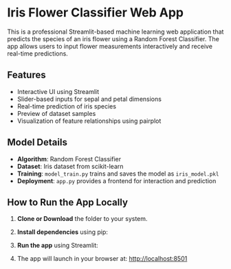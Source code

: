 # Iris Flower Classifier Web App

This is a professional Streamlit-based machine learning web application that predicts the species of an iris flower using a Random Forest Classifier. The app allows users to input flower measurements interactively and receive real-time predictions.

##  Features

- Interactive UI using Streamlit
- Slider-based inputs for sepal and petal dimensions
- Real-time prediction of iris species
- Preview of dataset samples
- Visualization of feature relationships using pairplot

##  Model Details

- **Algorithm**: Random Forest Classifier
- **Dataset**: Iris dataset from scikit-learn
- **Training**: `model_train.py` trains and saves the model as `iris_model.pkl`
- **Deployment**: `app.py` provides a frontend for interaction and prediction

##  How to Run the App Locally

1. **Clone or Download** the folder to your system.

2. **Install dependencies** using pip:

3. **Run the app** using Streamlit:

4. The app will launch in your browser at: [http://localhost:8501](http://localhost:8501)





